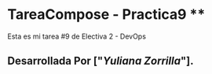 # TareaCompose - Practica9 **

Esta es mi tarea #9 de Electiva 2 - DevOps

## Desarrollada Por ["_Yuliana Zorrilla_"].
